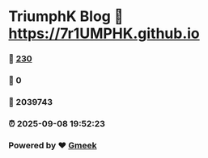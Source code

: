 # TriumphK Blog :link: https://7r1UMPHK.github.io 
### :page_facing_up: [230](https://7r1UMPHK.github.io/tag.html) 
### :speech_balloon: 0 
### :hibiscus: 2039743 
### :alarm_clock: 2025-09-08 19:52:23 
### Powered by :heart: [Gmeek](https://github.com/Meekdai/Gmeek)
